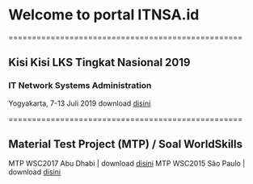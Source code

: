 # Welcome to portal ITNSA.id
==================================================
## Kisi Kisi LKS Tingkat Nasional 2019
### IT Network Systems Administration
Yogyakarta, 7-13 Juli 2019
download [disini](https://github.com/itnsaid/lksn2019/blob/master/Deskripsi%20Teknis%20LKS%20SMK%202019%20-%20IT%20Network%20Systems%20Adminstration.pdf)

==================================================
## Material Test Project (MTP) / Soal WorldSkills
MTP WSC2017 Abu Dhabi | download [disini](https://github.com/itnsaid/MTP/tree/master/WSC%202017%20Abu%20Dhabi)
MTP WSC2015 São Paulo | download [disini](https://github.com/itnsaid/MTP/tree/master/WSC%202015%20Saopaulo)
